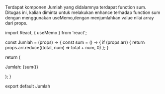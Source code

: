 Terdapat komponen Jumlah yang didalamnya terdapat function sum. Ditugas ini, kalian diminta untuk melakukan enhance terhadap function sum dengan menggunakan useMemo,dengan menjumlahkan value nilai array dari props.

import React, { useMemo } from 'react';


const Jumlah = (props) => {
 const sum = () => {
   if (props.arr) {
     return props.arr.reduce((total, num) => total + num, 0)
   };
 }

 return (
   <div>
     <p>Jumlah: {sum()}</p>
   </div>
 );
}

export default Jumlah
